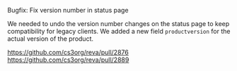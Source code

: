 Bugfix: Fix version number in status page

We needed to undo the version number changes on the status page to keep compatibility for legacy clients. We added a new field `productversion` for the actual version of the product.

https://github.com/cs3org/reva/pull/2876
https://github.com/cs3org/reva/pull/2889
